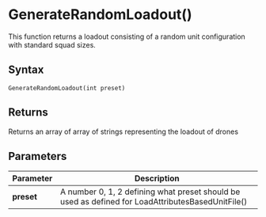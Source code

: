 # GenerateRandomLoadout()
This function returns a loadout consisting of a random unit configuration with standard squad sizes.


## Syntax
```pythons
GenerateRandomLoadout(int preset)
```

## Returns
Returns an array of array of strings representing the loadout of drones

## Parameters
|Parameter      |Description        |
|---------------|-------------------|
|**preset**| A number 0, 1, 2 defining what preset should be used as defined for LoadAttributesBasedUnitFile()|